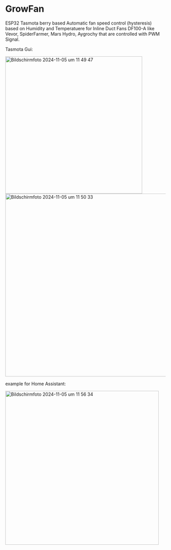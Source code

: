 # GrowFan
ESP32 Tasmota berry based Automatic fan speed control (hysteresis) based on Humidity and Temperatuere for Inline Duct Fans DF100-A like Vevor, SpiderFarmer, Mars Hydro, Aygrochy that are controlled with PWM Signal.

Tasmota Gui:

<img width="430" alt="Bildschirmfoto 2024-11-05 um 11 49 47" src="https://github.com/user-attachments/assets/d8100166-7f3e-4f48-ad41-4b9412179564">

<img width="573" alt="Bildschirmfoto 2024-11-05 um 11 50 33" src="https://github.com/user-attachments/assets/74fac2a6-6747-404c-ab1a-bf0a5fae64d8">

example for Home Assistant:

<img width="482" alt="Bildschirmfoto 2024-11-05 um 11 56 34" src="https://github.com/user-attachments/assets/dc5285e8-6ef4-42d5-af67-b5b2433b3583">

